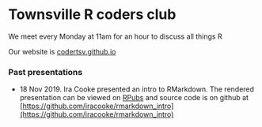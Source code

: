 # Townsville R coders club

We meet every Monday at 11am for an hour to discuss all things R

Our website is [codertsv.github.io](codertsv.github.io)

### Past presentations

- 18 Nov 2019.  Ira Cooke presented an intro to RMarkdown. The rendered presentation can be viewed on [RPubs](http://rpubs.com/iracooke/rmarkdown_intro) and source code is on github at [https://github.com/iracooke/rmarkdown_intro](https://github.com/iracooke/rmarkdown_intro)